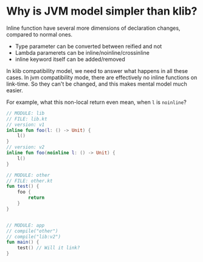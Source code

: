 # Why is JVM model simpler than klib? 

Inline function have several more dimensions of declaration changes, compared to normal ones.
- Type parameter can be converted between reified and not
- Lambda paramerets can be inline/noinline/crossinline
- inline keyword itself can be added/removed

In klib compatibility model, we need to answer what happens in all these cases.
In jvm compatibility mode, there are effectively no inline functions on link-time. So they can't be changed,
and this makes mental model much easier.  

For example, what this non-local return even mean, when `l` is `noinline`?

```kotlin
// MODULE: lib
// FILE: lib.kt
// version: v1
inline fun foo(l: () -> Unit) {
    l()
}
// version: v2
inline fun foo(noinline l: () -> Unit) {
    l()
}

// MODULE: other
// FILE: other.kt
fun test() {
    foo {
        return
    }
}


// MODULE: app
// compile("other")
// compile("lib:v2")
fun main() {
    test() // Will it link?
}
```

